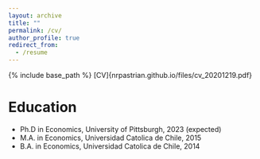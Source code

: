```yaml
---
layout: archive
title: ""
permalink: /cv/
author_profile: true
redirect_from:
  - /resume
---
```


{% include base_path %}
[CV]{nrpastrian.github.io/files/cv_20201219.pdf}

Education
======
* Ph.D in Economics, University of Pittsburgh, 2023 (expected)
* M.A. in Economics, Universidad Catolica de Chile, 2015
* B.A. in Economics, Universidad Catolica de Chile, 2014

